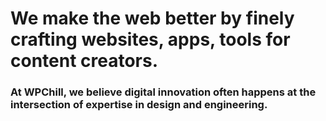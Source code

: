 # We make the web better by finely crafting websites, apps, tools for content creators.

### At WPChill, we believe digital innovation often happens at the intersection of expertise in design and engineering.

